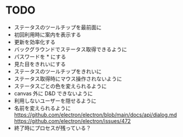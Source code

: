 # TODO

- ステータスのツールチップを最前面に
- 初回利用時に案内を表示する
- 更新を効率化する
- バックグラウンドでステータス取得できるように
- パスワードを * にする
- 見た目をきれいにする
- ステータスのツールチップをきれいに
- ステータス取得時にマウス操作されないように
- ステータスごとの色を変えられるように
- canvas 外に D&D できないように
- 利用しないユーザーを隠せるように
- 名前を変えられるように
  https://github.com/electron/electron/blob/main/docs/api/dialog.md
  https://github.com/electron/electron/issues/472
- 終了時にプロセスが残っている？